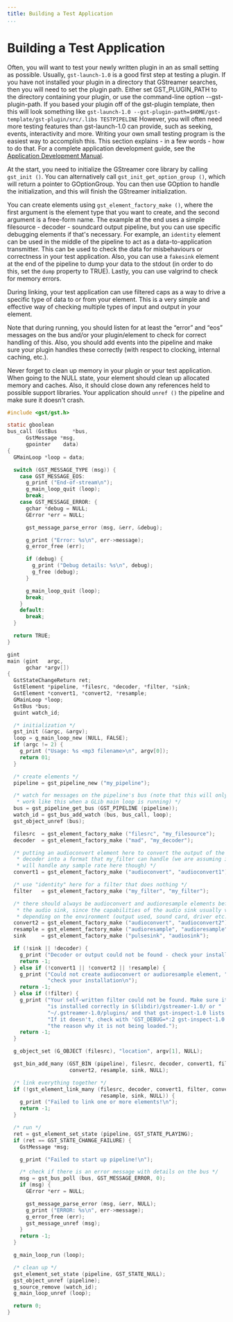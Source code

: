 ```yaml
---
title: Building a Test Application
...
```


# Building a Test Application

Often, you will want to test your newly written plugin in an as small
setting as possible. Usually, `gst-launch-1.0` is a good first step at
testing a plugin. If you have not installed your plugin in a directory
that GStreamer searches, then you will need to set the plugin path.
Either set GST\_PLUGIN\_PATH to the directory containing your plugin, or
use the command-line option --gst-plugin-path. If you based your plugin
off of the gst-plugin template, then this will look something like `
gst-launch-1.0 --gst-plugin-path=$HOME/gst-template/gst-plugin/src/.libs
TESTPIPELINE
` However, you will often need more testing features than gst-launch-1.0
can provide, such as seeking, events, interactivity and more. Writing
your own small testing program is the easiest way to accomplish this.
This section explains - in a few words - how to do that. For a complete
application development guide, see the [Application Development
Manual](../../manual/html/index.html).

At the start, you need to initialize the GStreamer core library by
calling `gst_init ()`. You can alternatively call
`gst_init_get_option_group ()`, which will return a pointer to
GOptionGroup. You can then use GOption to handle the initialization, and
this will finish the GStreamer initialization.

You can create elements using `gst_element_factory_make ()`, where the
first argument is the element type that you want to create, and the
second argument is a free-form name. The example at the end uses a
simple filesource - decoder - soundcard output pipeline, but you can use
specific debugging elements if that's necessary. For example, an
`identity` element can be used in the middle of the pipeline to act as a
data-to-application transmitter. This can be used to check the data for
misbehaviours or correctness in your test application. Also, you can use
a `fakesink` element at the end of the pipeline to dump your data to the
stdout (in order to do this, set the `dump` property to TRUE). Lastly,
you can use valgrind to check for memory errors.

During linking, your test application can use filtered caps as a way to
drive a specific type of data to or from your element. This is a very
simple and effective way of checking multiple types of input and output
in your element.

Note that during running, you should listen for at least the “error” and
“eos” messages on the bus and/or your plugin/element to check for
correct handling of this. Also, you should add events into the pipeline
and make sure your plugin handles these correctly (with respect to
clocking, internal caching, etc.).

Never forget to clean up memory in your plugin or your test application.
When going to the NULL state, your element should clean up allocated
memory and caches. Also, it should close down any references held to
possible support libraries. Your application should `unref ()` the
pipeline and make sure it doesn't crash.

``` c
#include <gst/gst.h>

static gboolean
bus_call (GstBus     *bus,
      GstMessage *msg,
      gpointer    data)
{
  GMainLoop *loop = data;

  switch (GST_MESSAGE_TYPE (msg)) {
    case GST_MESSAGE_EOS:
      g_print ("End-of-stream\n");
      g_main_loop_quit (loop);
      break;
    case GST_MESSAGE_ERROR: {
      gchar *debug = NULL;
      GError *err = NULL;

      gst_message_parse_error (msg, &err, &debug);

      g_print ("Error: %s\n", err->message);
      g_error_free (err);

      if (debug) {
        g_print ("Debug details: %s\n", debug);
        g_free (debug);
      }

      g_main_loop_quit (loop);
      break;
    }
    default:
      break;
  }

  return TRUE;
}

gint
main (gint   argc,
      gchar *argv[])
{
  GstStateChangeReturn ret;
  GstElement *pipeline, *filesrc, *decoder, *filter, *sink;
  GstElement *convert1, *convert2, *resample;
  GMainLoop *loop;
  GstBus *bus;
  guint watch_id;

  /* initialization */
  gst_init (&argc, &argv);
  loop = g_main_loop_new (NULL, FALSE);
  if (argc != 2) {
    g_print ("Usage: %s <mp3 filename>\n", argv[0]);
    return 01;
  }

  /* create elements */
  pipeline = gst_pipeline_new ("my_pipeline");

  /* watch for messages on the pipeline's bus (note that this will only
   * work like this when a GLib main loop is running) */
  bus = gst_pipeline_get_bus (GST_PIPELINE (pipeline));
  watch_id = gst_bus_add_watch (bus, bus_call, loop);
  gst_object_unref (bus);

  filesrc  = gst_element_factory_make ("filesrc", "my_filesource");
  decoder  = gst_element_factory_make ("mad", "my_decoder");

  /* putting an audioconvert element here to convert the output of the
   * decoder into a format that my_filter can handle (we are assuming it
   * will handle any sample rate here though) */
  convert1 = gst_element_factory_make ("audioconvert", "audioconvert1");

  /* use "identity" here for a filter that does nothing */
  filter   = gst_element_factory_make ("my_filter", "my_filter");

  /* there should always be audioconvert and audioresample elements before
   * the audio sink, since the capabilities of the audio sink usually vary
   * depending on the environment (output used, sound card, driver etc.) */
  convert2 = gst_element_factory_make ("audioconvert", "audioconvert2");
  resample = gst_element_factory_make ("audioresample", "audioresample");
  sink     = gst_element_factory_make ("pulsesink", "audiosink");

  if (!sink || !decoder) {
    g_print ("Decoder or output could not be found - check your install\n");
    return -1;
  } else if (!convert1 || !convert2 || !resample) {
    g_print ("Could not create audioconvert or audioresample element, "
             "check your installation\n");
    return -1;
  } else if (!filter) {
    g_print ("Your self-written filter could not be found. Make sure it "
             "is installed correctly in $(libdir)/gstreamer-1.0/ or "
             "~/.gstreamer-1.0/plugins/ and that gst-inspect-1.0 lists it. "
             "If it doesn't, check with 'GST_DEBUG=*:2 gst-inspect-1.0' for "
             "the reason why it is not being loaded.");
    return -1;
  }

  g_object_set (G_OBJECT (filesrc), "location", argv[1], NULL);

  gst_bin_add_many (GST_BIN (pipeline), filesrc, decoder, convert1, filter,
                    convert2, resample, sink, NULL);

  /* link everything together */
  if (!gst_element_link_many (filesrc, decoder, convert1, filter, convert2,
                              resample, sink, NULL)) {
    g_print ("Failed to link one or more elements!\n");
    return -1;
  }

  /* run */
  ret = gst_element_set_state (pipeline, GST_STATE_PLAYING);
  if (ret == GST_STATE_CHANGE_FAILURE) {
    GstMessage *msg;

    g_print ("Failed to start up pipeline!\n");

    /* check if there is an error message with details on the bus */
    msg = gst_bus_poll (bus, GST_MESSAGE_ERROR, 0);
    if (msg) {
      GError *err = NULL;

      gst_message_parse_error (msg, &err, NULL);
      g_print ("ERROR: %s\n", err->message);
      g_error_free (err);
      gst_message_unref (msg);
    }
    return -1;
  }

  g_main_loop_run (loop);

  /* clean up */
  gst_element_set_state (pipeline, GST_STATE_NULL);
  gst_object_unref (pipeline);
  g_source_remove (watch_id);
  g_main_loop_unref (loop);

  return 0;
}
    
```

